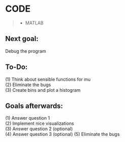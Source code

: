 # CODE

> * MATLAB

## Next goal:
Debug the program

## To-Do:
(1) Think about sensible functions for mu \
(2) Eliminate the bugs \
(3) Create bins and plot a histogram

## Goals afterwards:
(1) Answer question 1 \
(2) Implement nice visualizations \
(3) Answer question 2 (optional) \
(4) Answer question 3 (optional)
(5) Eliminate the bugs
